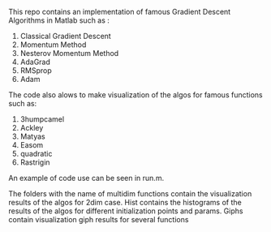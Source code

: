 This repo contains an implementation of famous Gradient Descent Algorithms in Matlab such as :

1) Classical Gradient Descent
2) Momentum Method
3) Nesterov Momentum Method
4) AdaGrad
5) RMSprop
6) Adam

The code also alows to make visualization of the algos for famous functions such as:

1) 3humpcamel
2) Ackley
3) Matyas
4) Easom
5) quadratic
6) Rastrigin

An example of code use can be seen in run.m. 
 
The folders with the name of multidim functions contain the visualization results of the algos for 2dim case.
Hist contains the histograms of the results of the algos for different initialization points and params.
Giphs contain visualization giph results for several functions
